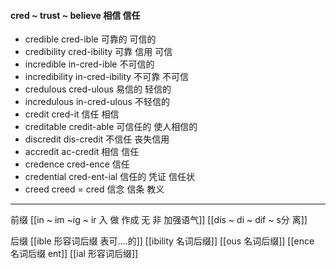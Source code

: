 #### cred ~ trust ~ believe 相信 信任

- credible  cred-ible 可靠的 可信的
- credibility cred-ibility 可靠 信用 可信
- incredible in-cred-ible 不可信的
- incredibility in-cred-ibility 不可靠 不可信
- credulous cred-ulous 易信的 轻信的
- incredulous in-cred-ulous 不轻信的
- credit cred-it 信任 相信
- creditable credit-able 可信任的 使人相信的
- discredit dis-credit 不信任 丧失信用
- accredit ac-credit 相信 信任
- credence cred-ence 信任
- credential cred-ent-ial 信任的 凭证 信任状
- creed creed  = cred 信念  信条  教义

---
前缀
[[in  ~ im ~ig ~ ir 入 做 作成  无 非 加强语气]]
[[dis  ~ di ~ dif ~ s分 离]]


后缀
[[ible 形容词后缀 表可....的]]
[[ibility 名词后缀]]
[[ous 名词后缀]]
[[ence 名词后缀  ent]]
[[ial 形容词后缀]]
